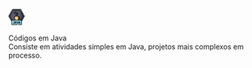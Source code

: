 <div>

<img width="32" height="32" src="https://github.com/Carlait/Carlait/blob/main/IMG%20GitHub/Java.png?raw=true"/></a> 
  
</div>
Códigos em Java<br/>
Consiste em atividades simples em Java, projetos mais complexos em processo.
